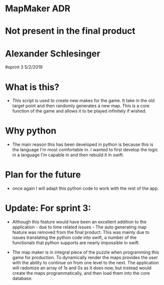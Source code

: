 # MapMaker ADR
# Not present in the final product
# Alexander Schlesinger
#sprint 3 5/2/2019

# What is this?
 - This script is used to create new makes for the game. It take in the old target point and then randomly generates a new map. This is a core function of the game and allows it to be played infinitely if wished.

# Why python
  - The main reason this has been developed in python is because this is the language I'm most comfortable in. I wanted to first develop the logic in a language I'm capable in and then rebuild it in swift.

# Plan for the future
  - once again I will adapt this python code to work with the rest of the app.


# Update: For sprint 3: 

- Although this feature would have been an excellent addition to the application - due to time related issues - The auto generating map feature was removed from the final product. This was mainly due to issues translating the python code into swift, a number of the functionals that python supports are nearly impossible in swift. 

- The map maker is in integral piece of the puzzle when programming this game for production. To dynamically render the maps provides the user with the ability to continue on from one level to the next. The application will radomize an array of 1s and 0s as it does now, but instead would create the maps programmatically, and then load them into the core database. 

